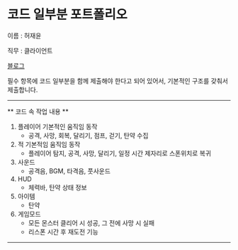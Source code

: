 # 코드 일부분 포트폴리오

이름 : 허재윤

직무 : 클라이언트

[블로그](https://study-progmming.tistory.com)

필수 항목에 코드 일부분을 함께 제출해야 한다고 되어 있어서, 기본적인 구조를 갖춰서 제출합니다.

----

** 코드 속 작업 내용 **
1. 플레이어 기본적인 움직임 동작
    - 공격, 사망, 회복, 달리기, 점프, 걷기, 탄약 수집
2. 적 기본적임 움직임 동작
    - 플레이어 탐지, 공격, 사망, 달리기, 일정 시간 제자리로 스폰위치로 복귀
3. 사운드
    - 공격음, BGM, 타격음, 풋사운드
4. HUD
    - 체력바, 탄약 상태 정보
5. 아이템
    - 탄약
6. 게임모드
    - 모든 몬스터 클리어 시  성공, 그 전에 사망 시 실패
    - 리스폰 시간 후 재도전 기능

---
